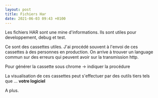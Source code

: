 ```yaml
---
layout: post
title: Fichiers Har
date: 2021-06-03 09:43 +0100
---
```


Les fichiers HAR sont une mine d'informations. Ils sont utiles pour developpement,  debug et test.

Ce sont des cassettes utiles.
J'ai procédé souvent à l'envoi de ces cassettes à des personnes en production. On arrive à trouver un language commun sur des erreurs qui peuvent avoir sur la transmission http.

Pour générer la cassette sous chrome 
-> indiquer la procédure

La visualisation de ces cassettes peut s'effectuer par des outils tiers tels que ...
**votre logiciel**

A plus.
